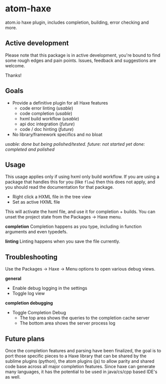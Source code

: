 # atom-haxe
atom.io haxe plugin, includes completion, building, error checking and more.

## Active development
Please note that this package is in active development, you're bound to find
some rough edges and pain points. Issues, feedback and suggestions are welcome.

Thanks!

## Goals

- Provide a definitive plugin for all Haxe features
    - code error linting (_usable_)
    - code completion (_usable_)
    - hxml build workflow (_usable_)
    - api doc integration (_future_)
    - code / doc hinting (_future_)
- No library/framework specifics and no bloat

_usable: done but being polished/tested._
_future: not started yet_
_done: completed and polished_

## Usage

This usage applies only if using hxml only build workflow.
If you are using a package that handles this for you (like `flow`) then
this does not apply, and you should read the documentation for that package.

- Right click a HXML file in the tree view
- Set as active HXML file

This will activate the hxml file, and use it for completion + builds.
You can unset the project state from the Packages -> Haxe menu.

**completion**
Completion happens as you type, including in function arguments and even typedefs.

**linting**
Linting happens when you save the file currently.

## Troubleshooting

Use the Packages -> Haxe -> Menu options to open various debug views.

**general**
- Enable debug logging in the settings
- Toggle log view

**completion debugging**
- Toggle Completion Debug
    - The top area shows the queries to the completion cache server
    - The bottom area shows the server process log


## Future plans

Once the completion features and parsing have been finalized, the goal
is to port those specific pieces to a Haxe library that can be shared
by the sublime plugins (python), the atom plugins (js) to allow parity
and shared code base across all major completion features. Since haxe
can generate many languages, it has the potential to be used in java/cs/cpp
based IDE's as well.
